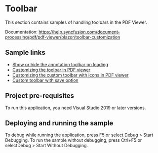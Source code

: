 # Toolbar
This section contains samples of handling toolbars in the PDF Viewer.

Documentation: https://help.syncfusion.com/document-processing/pdf/pdf-viewer/blazor/toolbar-customization

## Sample links
* <a href="Annotation Toolbar/Show or hide on loading">Show or hide the annotation toolbar on loading</a>
* <a href="Custom Toolbar/Custom toolbar">Customizing the toolbar in PDF viewer</a>
* <a href="Custom Toolbar/Custom toolbar with PNG image">Customizing the  custom toolbar with icons in PDF viewer</a>
* <a href="Custom Toolbar/Custom toolbar with save option">Custom toolbar with save option</a>

## Project pre-requisites
To run this application, you need Visual Studio 2019 or later versions.

## Deploying and running the sample
To debug while running the application, press F5 or select Debug > Start Debugging. To run the sample without debugging, press Ctrl+F5 or selectDebug > Start Without Debugging.